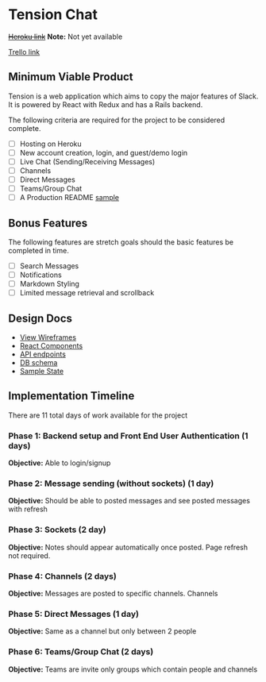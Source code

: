 # Tension Chat

~~[Heroku link][heroku]~~ **Note:** Not yet available

[Trello link][trello]

[heroku]: http://www.herokuapp.com/
[trello]: https://trello.com/b/r6JhyWE7/tension-chat

## Minimum Viable Product

Tension is a web application which aims to copy the major features of Slack.
It is powered by React with Redux and has a Rails backend.

The following criteria are required for the project to be considered complete.

- [ ] Hosting on Heroku
- [ ] New account creation, login, and guest/demo login
- [ ] Live Chat (Sending/Receiving Messages)
- [ ] Channels
- [ ] Direct Messages
- [ ] Teams/Group Chat
- [ ] A Production README [sample](docs/production_readme.md)

## Bonus Features

The following features are stretch goals should the basic features be completed in time.

- [ ] Search Messages
- [ ] Notifications
- [ ] Markdown Styling
- [ ] Limited message retrieval and scrollback

## Design Docs
* [View Wireframes][wireframes]
* [React Components][components]
* [API endpoints][api-endpoints]
* [DB schema][schema]
* [Sample State][sample-state]

[wireframes]: ./wireframes
[components]: ./component-hierarchy.md
[sample-state]: ./sample-state.md
[api-endpoints]: ./api-endpoints.md
[schema]: ./schema.md

## Implementation Timeline

There are 11 total days of work available for the project

### Phase 1: Backend setup and Front End User Authentication (1 days)

**Objective:** Able to login/signup

### Phase 2: Message sending (without sockets) (1 day)

**Objective:** Should be able to posted messages and see posted messages with refresh

### Phase 3: Sockets (2 day)

**Objective:** Notes should appear automatically once posted. Page refresh not required.

### Phase 4: Channels (2 days)

**Objective:** Messages are posted to specific channels. Channels

### Phase 5: Direct Messages (1 day)

**Objective:** Same as a channel but only between 2 people

### Phase 6: Teams/Group Chat (2 days)

**Objective:** Teams are invite only groups which contain people and channels
